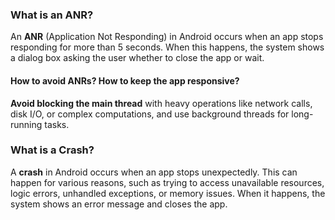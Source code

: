 ### What is an ANR?

An **ANR** (Application Not Responding) in Android occurs when an app stops responding for more than 5 seconds. When this happens, the system shows a dialog box asking the user whether to close the app or wait.

#### How to avoid ANRs? How to keep the app responsive?

**Avoid blocking the main thread** with heavy operations like network calls, disk I/O, or complex computations, and use background threads for long-running tasks.

### What is a Crash?

A **crash** in Android occurs when an app stops unexpectedly. This can happen for various reasons, such as trying to access unavailable resources, logic errors, unhandled exceptions, or memory issues. When it happens, the system shows an error message and closes the app.
